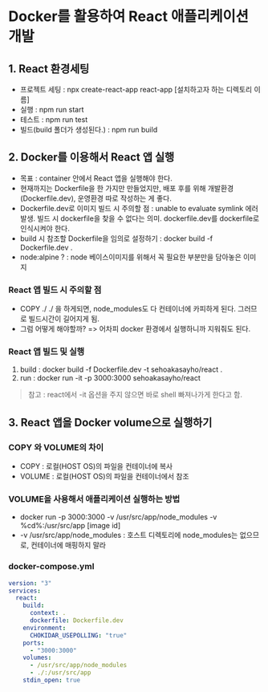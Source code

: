 # Docker를 활용하여 React 애플리케이션 개발

## 1. React 환경세팅
- 프로젝트 세팅 : npx create-react-app react-app [설치하고자 하는 디렉토리 이름]
- 실행 : npm run start
- 테스트 : npm run test
- 빌드(build 폴더가 생성된다.) : npm run build

## 2. Docker를 이용해서 React 앱 실행
- 목표 : container 안에서 React 앱을 실행해야 한다.
- 현재까지는 Dockerfile을 한 가지만 만들었지만, 배포 후를 위해 개발환경(Dockerfile.dev), 운영환경 따로 작성하는 게 좋다.
- Dockerfile.dev로 이미지 빌드 시 주의할 점 : unable to evaluate symlink 에러 발생. 빌드 시 dockerfile을 찾을 수 없다는 의미. dockerfile.dev를 dockerfile로 인식시켜야 한다.
- build 시 참조할 Dockerfile을 임의로 설정하기 : docker build -f Dockerfile.dev .
- node:alpine ? : node 베이스이미지를 위해서 꼭 필요한 부분만을 담아놓은 이미지

### React 앱 빌드 시 주의할 점
- COPY ./ ./ 을 하게되면, node_modules도 다 컨테이너에 카피하게 된다. 그러므로 빌드시간이 길어지게 됨.
- 그럼 어떻게 해야할까? => 어차피 docker 환경에서 실행하니까 지워줘도 된다.

### React 앱 빌드 및 실행
1. build : docker build -f Dockerfile.dev -t sehoakasayho/react .
2. run : docker run -it -p 3000:3000 sehoakasayho/react
> 참고 : react에서 -it 옵션을 주지 않으면 바로 shell 빠져나가게 한다고 함.

## 3. React 앱을 Docker volume으로 실행하기
### COPY 와 VOLUME의 차이
- COPY : 로컬(HOST OS)의 파일을 컨테이너에 복사
- VOLUME : 로컬(HOST OS)의 파일을 컨테이너에서 참조

### VOLUME을 사용해서 애플리케이션 실행하는 방법
- docker run -p 3000:3000 -v /usr/src/app/node_modules -v %cd%:/usr/src/app [image id]
- -v /usr/src/app/node_modules : 호스트 디렉토리에 node_modules는 없으므로, 컨테이너에 매핑하지 말라

### docker-compose.yml
```yaml
version: "3"
services:
  react:
    build:
      context: .
      dockerfile: Dockerfile.dev
    environment:
      CHOKIDAR_USEPOLLING: "true"
    ports:
      - "3000:3000"
    volumes:
      - /usr/src/app/node_modules
      - ./:/usr/src/app
    stdin_open: true
```





